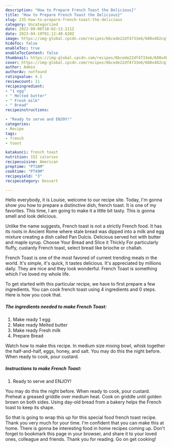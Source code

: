 ```yaml
---
description: "How to Prepare French Toast the Delicious}"
title: "How to Prepare French Toast the Delicious}"
slug: 235-how-to-prepare-french-toast-the-delicious
category: Uncategorized
date: 2022-09-06T18:02:13.211Z
date: 2023-04-19T01:12:40.620Z
image: https://img-global.cpcdn.com/recipes/6bcede22df4733e6/680x482cq70/french-toast-recipe-main-photo.jpg
hideToc: false
enableToc: true
enableTocContent: false
thumbnail: https://img-global.cpcdn.com/recipes/6bcede22df4733e6/680x482cq70/french-toast-recipe-main-photo.jpg
cover: https://img-global.cpcdn.com/recipes/6bcede22df4733e6/680x482cq70/french-toast-recipe-main-photo.jpg
author: Admin
authorAv: notfound
ratingvalue: 4.1
reviewcount: 11
recipeingredient:
- "1 egg"
- " Melted butter"
- " Fresh milk"
- " Bread"
recipeinstructions:

- "Ready to serve and ENJOY!"
categories:
- Recipe
tags:
- french
- toast

katakunci: french toast 
nutrition: 152 calories
recipecuisine: American
preptime: "PT10M"
cooktime: "PT49M"
recipeyield: "3"
recipecategory: Dessert

---
```



Hello everybody, it is Louise, welcome to our recipe site. Today, I'm gonna show you how to prepare a distinctive dish, french toast. It is one of my favorites. This time, I am going to make it a little bit tasty. This is gonna smell and look delicious.

Unlike the name suggests, French toast is not a strictly French food. It has its roots in Ancient Rome where stale bread was dipped into a milk and egg mixture creating a dish called Pan Dulcis. Delicious served hot with butter and maple syrup. Choose Your Bread and Slice it Thickly For particularly fluffy, custardy French toast, select bread like brioche or challah.

French Toast is one of the most favored of current trending meals in the world. It's simple, it's quick, it tastes delicious. It's appreciated by millions daily. They are nice and they look wonderful. French Toast is something which I've loved my whole life.


To get started with this particular recipe, we have to first prepare a few ingredients. You can cook french toast using 4 ingredients and 0 steps. Here is how you cook that.

<!--inarticleads1-->

##### The ingredients needed to make French Toast:

1. Make ready 1 egg
1. Make ready  Melted butter
1. Make ready  Fresh milk
1. Prepare  Bread


Watch how to make this recipe. In medium size mixing bowl, whisk together the half-and-half, eggs, honey, and salt. You may do this the night before. When ready to cook, pour custard. 

<!--inarticleads2-->

##### Instructions to make French Toast:


1. Ready to serve and ENJOY!

You may do this the night before. When ready to cook, pour custard. Preheat a greased griddle over medium heat. Cook on griddle until golden brown on both sides. Using day-old bread from a bakery helps the French toast to keep its shape. 

So that is going to wrap this up for this special food french toast recipe. Thank you very much for your time. I'm confident that you can make this at home. There is gonna be interesting food in home recipes coming up. Don't forget to bookmark this page in your browser, and share it to your loved ones, colleague and friends. Thank you for reading. Go on get cooking!
